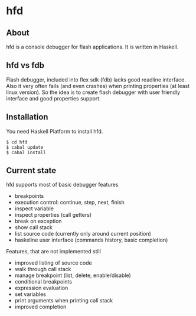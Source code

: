# hfd

## About

hfd is a console debugger for flash applications.
It is written in Haskell.

## hfd vs fdb

Flash debugger, included into flex sdk (fdb) lacks good readline interface.
Also it very often fails (and even crashes) when printing properties (at least linux version).
So the idea is to create flash debugger with user friendly interface and good properties support.

## Installation

You need Haskell Platform to install hfd.

    $ cd hfd
    $ cabal update
    $ cabal install

## Current state

hfd supports most of basic debugger features

* breakpoints
* execution control: continue, step, next, finish
* inspect variable
* inspect properties (call getters)
* break on exception
* show call stack
* list source code (currently only around current position)
* haskeline user interface (commands history, basic completion)

Features, that are not implemented still

* improved listing of source code
* walk through call stack
* manage breakpoint (list, delete, enable/disable)
* conditional breakpoints
* expression evaluation
* set variables
* print arguments when printing call stack
* improved completion

